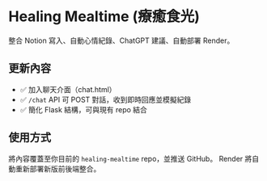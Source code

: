 
# Healing Mealtime (療癒食光)

整合 Notion 寫入、自動心情紀錄、ChatGPT 建議、自動部署 Render。

## 更新內容
- ✅ 加入聊天介面（chat.html）
- ✅ `/chat` API 可 POST 對話，收到即時回應並模擬紀錄
- ✅ 簡化 Flask 結構，可與現有 repo 結合

## 使用方式
將內容覆蓋至你目前的 `healing-mealtime` repo，並推送 GitHub。
Render 將自動重新部署新版前後端整合。

